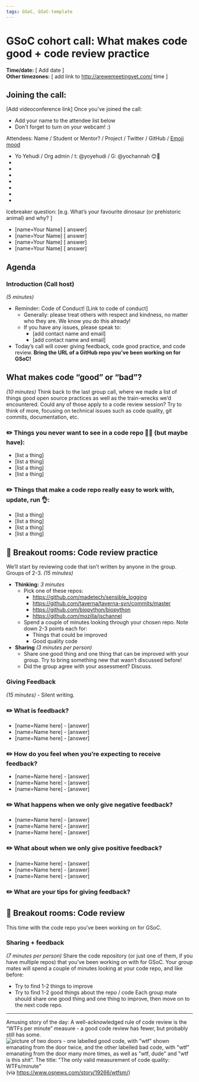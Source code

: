 ```yaml
---
tags: GSoC, GSoC-template
---
```


# GSoC cohort call: What makes code good + code review practice

**Time/date:** [ Add date ]  
**Other timezones:** [ add link to http://arewemeetingyet.com/ time ]

## Joining the call:
[Add videoconference link]
Once you've joined the call:
- Add your name to the attendee list below
- Don't forget to turn on your webcam! :)


Attendees: Name / Student or Mentor? / Project / Twitter / GitHub / [Emoji mood](https://emojipedia.org/)
- Yo Yehudi / Org admin / t: @yoyehudi / G: @yochannah 😊🎉
-
-
-
-
-
-
-  

Icebreaker question: [e.g. What’s your favourite dinosaur (or prehistoric animal) and why? ]
- [name=Your Name] [ answer]
- [name=Your Name] [ answer]
- [name=Your Name] [ answer]
- [name=Your Name] [ answer]

## Agenda

### Introduction (Call host)
_(5 minutes)_
 - Reminder: Code of Conduct! [Link to code of conduct]
      - Generally: please treat others with respect and kindness, no matter who they are. We know you do this already!
      - If you have any issues, please speak to:
        - [add contact name and email]
        - [add contact name and email]
- Today’s call will cover giving feedback, code good practice, and code review. **Bring the URL of a GitHub repo you’ve been working on for GSoC!**

## What makes code “good” or “bad”?
_(10 minutes)_
Think back to the last group call, where we made a list of things good open source practices as well as the train-wrecks we’d encountered. Could any of those apply to a code review session? Try to think of more, focusing on technical issues such as code quality, git commits, documentation, etc.

### ✏️ Things you never want to see in a code repo 🙅‍♀️ (but maybe have):
- [list a thing]
- [list a thing]
- [list a thing]
- [list a thing]
### ✏️ Things that make a code repo really easy to work with, update, run 👌:
- [list a thing]
- [list a thing]
- [list a thing]
- [list a thing]

## 💬 Breakout rooms: Code review practice
We’ll start by reviewing code that isn’t written by anyone in the group. Groups of 2-3.
_(15 minutes)_
- **Thinking:** _3 minutes_
    - Pick one of these repos:
        - https://github.com/madetech/sensible_logging
        - https://github.com/taverna/taverna-svn/commits/master
        - https://github.com/biopython/biopython
        - https://github.com/mozilla/jschannel
    - Spend a couple of minutes looking through your chosen repo. Note down 2-3 points each for:
        - Things that could be improved
        - Good quality code
- **Sharing** _(3 minutes per person)_
    - Share one good thing and one thing that can be improved with your group. Try to bring something new that wasn’t discussed before!
    - Did the group agree with your assessment? Discuss.

### Giving Feedback
_(15 minutes)_ - Silent writing.

### ✏️ What is feedback?
- [name=Name here] - [answer]
- [name=Name here] - [answer]
- [name=Name here] - [answer]

### ✏️ How do you feel when you’re expecting to receive feedback?
- [name=Name here] - [answer]
- [name=Name here] - [answer]
- [name=Name here] - [answer]

### ✏️ What happens when we only give negative feedback?
- [name=Name here] - [answer]
- [name=Name here] - [answer]
- [name=Name here] - [answer]


### ✏️ What about when we only give positive feedback?
- [name=Name here] - [answer]
- [name=Name here] - [answer]
- [name=Name here] - [answer]

### ✏️ What are your tips for giving feedback?

## 💬 Breakout rooms: Code review

This time with the code repo you’ve been working on for GSoC.

### Sharing + feedback
_(7 minutes per person)_
Share the code repository (or just one of them, if you have multiple repos) that you’ve been working on with for GSoC.
Your group mates will spend a couple of minutes looking at your code repo, and like before:
- Try to find 1-2 things to improve
- Try to find 1-2 good things about the repo / code
Each group mate should share one good thing and one thing to improve, then move on to the next code repo.

---

Amusing story of the day: A well-acknowledged rule of code review is the “WTFs per minute” measure - a good code review has fewer, but probably still has some. ![picture of two doors - one labelled good code, with "wtf" shown emanating from the door twice, and the other labelled bad code, with "wtf" emanating from the door many more times, as well as "wtf, dude" and "wtf is this shit". The title: "The only valid measurement of code quality: WTFs/minute"](https://mk0osnewswb2dmu4h0a.kinstacdn.com/images/comics/wtfm.jpg) (via https://www.osnews.com/story/19266/wtfsm/)
